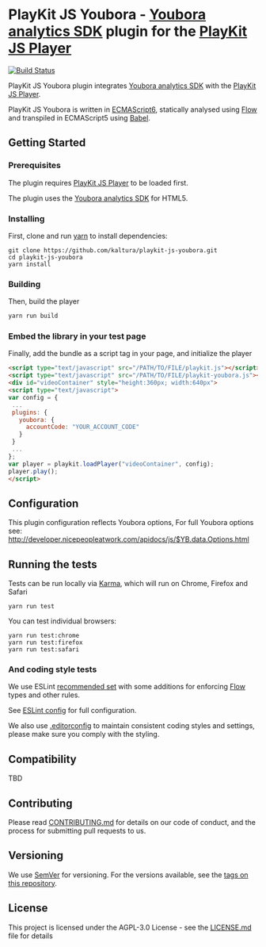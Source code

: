 # PlayKit JS Youbora - [Youbora analytics SDK] plugin for the [PlayKit JS Player]

[![Build Status](https://travis-ci.com/kaltura/playkit-js-youbora.svg?token=s2ZQw18ukx9Q6ePzDX3F&branch=master)](https://travis-ci.com/kaltura/playkit-js-youbora)

PlayKit JS Youbora plugin integrates [Youbora analytics SDK] with the [PlayKit JS Player].
 
PlayKit JS Youbora is written in [ECMAScript6], statically analysed using [Flow] and transpiled in ECMAScript5 using [Babel].

[Youbora analytics SDK]: https://nicepeopleatwork.com/youbora/
[NPAW developer portal]: http://developer.nicepeopleatwork.com/
[Flow]: https://flow.org/
[ECMAScript6]: https://github.com/ericdouglas/ES6-Learning#articles--tutorials
[Babel]: https://babeljs.io

## Getting Started

### Prerequisites
The plugin requires [PlayKit JS Player] to be loaded first.

The plugin uses the [Youbora analytics SDK] for HTML5.

[Playkit JS Player]: https://github.com/kaltura/playkit-js

### Installing

First, clone and run [yarn] to install dependencies:

[yarn]: https://yarnpkg.com/lang/en/

```
git clone https://github.com/kaltura/playkit-js-youbora.git
cd playkit-js-youbora
yarn install
```

### Building

Then, build the player

```javascript
yarn run build
```

### Embed the library in your test page

Finally, add the bundle as a script tag in your page, and initialize the player

```html
<script type="text/javascript" src="/PATH/TO/FILE/playkit.js"></script>
<script type="text/javascript" src="/PATH/TO/FILE/playkit-youbora.js"></script>
<div id="videoContainer" style="height:360px; width:640px">
<script type="text/javascript">
var config = {
 ...
 plugins: {
   youbora: {
     accountCode: "YOUR_ACCOUNT_CODE"
   }
 }
 ...
};
var player = playkit.loadPlayer("videoContainer", config);
player.play();
</script>
```

## Configuration

This plugin configuration reflects Youbora options,
For full Youbora options see: http://developer.nicepeopleatwork.com/apidocs/js/$YB.data.Options.html

## Running the tests

Tests can be run locally via [Karma], which will run on Chrome, Firefox and Safari

[Karma]: https://karma-runner.github.io/1.0/index.html
```
yarn run test
```

You can test individual browsers:
```
yarn run test:chrome
yarn run test:firefox
yarn run test:safari
```

### And coding style tests

We use ESLint [recommended set](http://eslint.org/docs/rules/) with some additions for enforcing [Flow] types and other rules.

See [ESLint config](.eslintrc.json) for full configuration.

We also use [.editorconfig](.editorconfig) to maintain consistent coding styles and settings, please make sure you comply with the styling.


## Compatibility

TBD

## Contributing

Please read [CONTRIBUTING.md](https://gist.github.com/PurpleBooth/b24679402957c63ec426) for details on our code of conduct, and the process for submitting pull requests to us.

## Versioning

We use [SemVer](http://semver.org/) for versioning. For the versions available, see the [tags on this repository](https://github.com/kaltura/playkit-js-youbora/tags). 

## License

This project is licensed under the AGPL-3.0 License - see the [LICENSE.md](LICENSE.md) file for details
